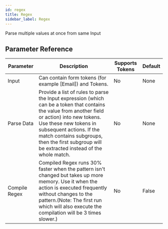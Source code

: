 ```yaml
---
id: regex
title: Regex
sidebar_label: Regex
---
```



Parse multiple values at once from same Input

## Parameter Reference
| Parameter | Description | Supports Tokens | Default |
| -- | -- | -- | -- |
| Input | Can contain form tokens (for example [Email]) and Tokens. | No | None |
| Parse Data | Provide a list of rules to parse the Input expression (which can be a token that contains the value from another field or action) into new tokens. Use these new tokens in subsequent actions. If the match contains subgroups, then the first subgroup will be extracted instead of the whole match. | No | None |
| Compile Regex | Compiled Regex runs 30% faster when the pattern isn't changed but takes up more memory. Use it when the action is executed frequently without changes to the pattern.(Note: The first run which will also execute the compilation will be 3 times slower.) | No | False |
